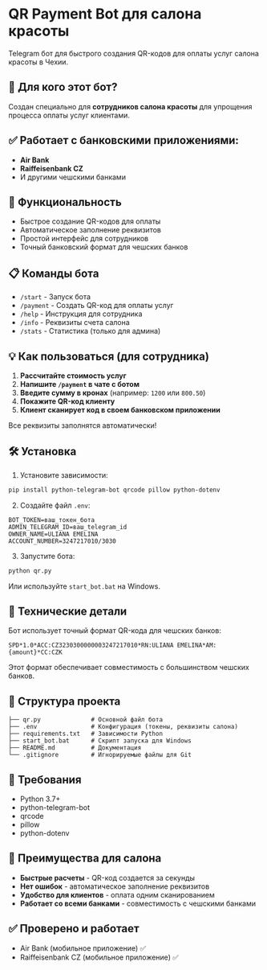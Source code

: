 # QR Payment Bot для салона красоты

Telegram бот для быстрого создания QR-кодов для оплаты услуг салона красоты в Чехии.

## 💄 Для кого этот бот?
Создан специально для **сотрудников салона красоты** для упрощения процесса оплаты услуг клиентами.

## ✅ Работает с банковскими приложениями:
- **Air Bank** 
- **Raiffeisenbank CZ**
- И другими чешскими банками

## 🚀 Функциональность
- Быстрое создание QR-кодов для оплаты
- Автоматическое заполнение реквизитов
- Простой интерфейс для сотрудников
- Точный банковский формат для чешских банков

## 📋 Команды бота
- `/start` - Запуск бота
- `/payment` - Создать QR-код для оплаты услуг
- `/help` - Инструкция для сотрудника
- `/info` - Реквизиты счета салона
- `/stats` - Статистика (только для админа)

## 💡 Как пользоваться (для сотрудника)

1. **Рассчитайте стоимость услуг**
2. **Напишите `/payment` в чате с ботом**
3. **Введите сумму в кронах** (например: `1200` или `800.50`)
4. **Покажите QR-код клиенту**
5. **Клиент сканирует код в своем банковском приложении**

Все реквизиты заполнятся автоматически!

## 🛠 Установка

1. Установите зависимости:
```bash
pip install python-telegram-bot qrcode pillow python-dotenv
```

2. Создайте файл `.env`:
```
BOT_TOKEN=ваш_токен_бота
ADMIN_TELEGRAM_ID=ваш_telegram_id
OWNER_NAME=ULIANA EMELINA
ACCOUNT_NUMBER=3247217010/3030
```

3. Запустите бота:
```bash
python qr.py
```
Или используйте `start_bot.bat` на Windows.

## 🎯 Технические детали

Бот использует точный формат QR-кода для чешских банков:
```
SPD*1.0*ACC:CZ3230300000003247217010*RN:ULIANA EMELINA*AM:{amount}*CC:CZK
```

Этот формат обеспечивает совместимость с большинством чешских банков.

## 📁 Структура проекта
```
├── qr.py              # Основной файл бота
├── .env               # Конфигурация (токены, реквизиты салона)
├── requirements.txt   # Зависимости Python
├── start_bot.bat      # Скрипт запуска для Windows
├── README.md          # Документация
└── .gitignore         # Игнорируемые файлы для Git
```

## 🔧 Требования
- Python 3.7+
- python-telegram-bot
- qrcode
- pillow
- python-dotenv

## 💼 Преимущества для салона
- **Быстрые расчеты** - QR-код создается за секунды
- **Нет ошибок** - автоматическое заполнение реквизитов
- **Удобство для клиентов** - оплата одним сканированием
- **Работает со всеми банками** - совместимость с чешскими банками

## ✅ Проверено и работает
- Air Bank (мобильное приложение) ✅
- Raiffeisenbank CZ (мобильное приложение) ✅
